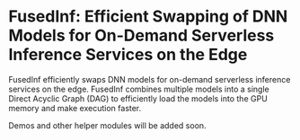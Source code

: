 # FusedInf: Efficient Swapping of DNN Models for On-Demand Serverless Inference Services on the Edge

FusedInf efficiently swaps DNN models for on-demand serverless
inference services on the edge. FusedInf combines multiple
models into a single Direct Acyclic Graph (DAG) to efficiently
load the models into the GPU memory and make execution
faster.

Demos and other helper modules will be added soon.